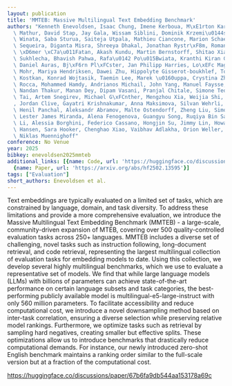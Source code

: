 ```yaml
---
layout: publication
title: 'MMTEB: Massive Multilingual Text Embedding Benchmark'
authors: "Kenneth Enevoldsen, Isaac Chung, Imene Kerboua, M\xE1rton Kardos, Ashwin\
  \ Mathur, David Stap, Jay Gala, Wissam Siblini, Dominik Krzemi\u0144ski, Genta Indra\
  \ Winata, Saba Sturua, Saiteja Utpala, Mathieu Ciancone, Marion Schaeffer, Gabriel\
  \ Sequeira, Diganta Misra, Shreeya Dhakal, Jonathan Rystr\xF8m, Roman Solomatin,\
  \ \xD6mer \xC7a\u011Fatan, Akash Kundu, Martin Bernstorff, Shitao Xiao, Akshita\
  \ Sukhlecha, Bhavish Pahwa, Rafa\u0142 Po\u015Bwiata, Kranthi Kiran Gv, Shawon Ashraf,\
  \ Daniel Auras, Bj\xF6rn Pl\xFCster, Jan Philipp Harries, Lo\xEFc Magne, Isabelle\
  \ Mohr, Mariya Hendriksen, Dawei Zhu, Hippolyte Gisserot-boukhlef, Tom Aarsen, Jan\
  \ Kostkan, Konrad Wojtasik, Taemin Lee, Marek \u0160uppa, Crystina Zhang, Roberta\
  \ Rocca, Mohammed Hamdy, Andrianos Michail, John Yang, Manuel Faysse, Aleksei Vatolin,\
  \ Nandan Thakur, Manan Dey, Dipam Vasani, Pranjal Chitale, Simone Tedeschi, Nguyen\
  \ Tai, Artem Snegirev, Michael G\xFCnther, Mengzhou Xia, Weijia Shi, Xing Han L\xF9\
  , Jordan Clive, Gayatri Krishnakumar, Anna Maksimova, Silvan Wehrli, Maria Tikhonova,\
  \ Henil Panchal, Aleksandr Abramov, Malte Ostendorff, Zheng Liu, Simon Clematide,\
  \ Lester James Miranda, Alena Fenogenova, Guangyu Song, Ruqiya Bin Safi, Wen-ding\
  \ Li, Alessia Borghini, Federico Cassano, Hongjin Su, Jimmy Lin, Howard Yen, Lasse\
  \ Hansen, Sara Hooker, Chenghao Xiao, Vaibhav Adlakha, Orion Weller, Siva Reddy,\
  \ Niklas Muennighoff"
conference: No Venue
year: 2025
bibkey: enevoldsen2025mmteb
additional_links: [{name: Code, url: 'https://huggingface.co/discussions/paper/67b6fa9db544aa153178a69c'},
  {name: Paper, url: 'https://arxiv.org/abs/hf2502.13595'}]
tags: ["Evaluation"]
short_authors: Enevoldsen et al.
---
```

Text embeddings are typically evaluated on a limited set of tasks, which are constrained by language, domain, and task diversity. To address these limitations and provide a more comprehensive evaluation, we introduce the Massive Multilingual Text Embedding Benchmark (MMTEB) - a large-scale, community-driven expansion of MTEB, covering over 500 quality-controlled evaluation tasks across 250+ languages. MMTEB includes a diverse set of challenging, novel tasks such as instruction following, long-document retrieval, and code retrieval, representing the largest multilingual collection of evaluation tasks for embedding models to date. Using this collection, we develop several highly multilingual benchmarks, which we use to evaluate a representative set of models. We find that while large language models (LLMs) with billions of parameters can achieve state-of-the-art performance on certain language subsets and task categories, the best-performing publicly available model is multilingual-e5-large-instruct with only 560 million parameters. To facilitate accessibility and reduce computational cost, we introduce a novel downsampling method based on inter-task correlation, ensuring a diverse selection while preserving relative model rankings. Furthermore, we optimize tasks such as retrieval by sampling hard negatives, creating smaller but effective splits. These optimizations allow us to introduce benchmarks that drastically reduce computational demands. For instance, our newly introduced zero-shot English benchmark maintains a ranking order similar to the full-scale version but at a fraction of the computational cost.

https://huggingface.co/discussions/paper/67b6fa9db544aa153178a69c